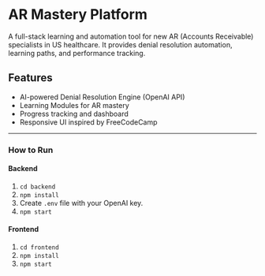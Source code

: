 # AR Mastery Platform

A full-stack learning and automation tool for new AR (Accounts Receivable) specialists in US healthcare.
It provides denial resolution automation, learning paths, and performance tracking.

## Features
- AI-powered Denial Resolution Engine (OpenAI API)
- Learning Modules for AR mastery
- Progress tracking and dashboard
- Responsive UI inspired by FreeCodeCamp

---

### How to Run
#### Backend
1. `cd backend`
2. `npm install`
3. Create `.env` file with your OpenAI key.
4. `npm start`

#### Frontend
1. `cd frontend`
2. `npm install`
3. `npm start`
